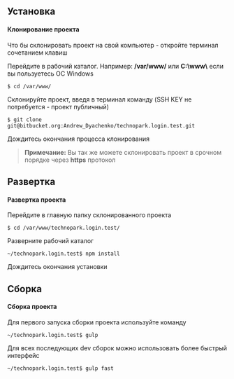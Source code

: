
Установка
-------

#### <i class="icon-docs"></i> Клонирование проекта
Что бы склонировать проект на свой компьютер - откройте терминал сочетанием клавиш

Перейдите в рабочий каталог. Например: **/var/www/** или **С:\\www\\** если вы пользуетесь ОС Windows
```
$ cd /var/www/
```
Склонируйте проект, введя в терминал команду (SSH KEY не потребуется - проект публичный)
```
$ git clone git@bitbucket.org:Andrew_Dyachenko/technopark.login.test.git
```
<i class="icon-clock"></i> Дождитесь окончания процесса клонирования

> **Примечание:** Вы так же можете склонировать проект в срочном порядке через **https** протокол

Развертка 
-------

#### <i class="icon-upload"></i> Развертка проекта
Перейдите в главную папку склонированного проекта
```
$ cd /var/www/technopark.login.test/
```
Разверните рабочий каталог
```
~/technopark.login.test$ npm install
```
<i class="icon-clock"></i> Дождитесь окончания установки


Сборка
-------

#### <i class="icon-cog-alt"></i> Сборка проекта
Для первого запуска сборки проекта используйте команду
```
~/technopark.login.test$ gulp
```
Для всех последующих dev сборок можно использовать более быстрый интерфейс
```
~/technopark.login.test$ gulp fast
```